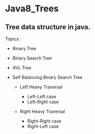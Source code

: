 # Java8_Trees
## Tree data structure in java.

Topics : 
- Binary Tree
- Binary Search Tree
- AVL Tree
- Self Balancing Binary Search Tree
    
    - Left Heavy Traversal
        
        - Left-Left case
        - Left-Right case

    - Right Heavy Traversal

        - Right-Right case
        - Right-Left case
